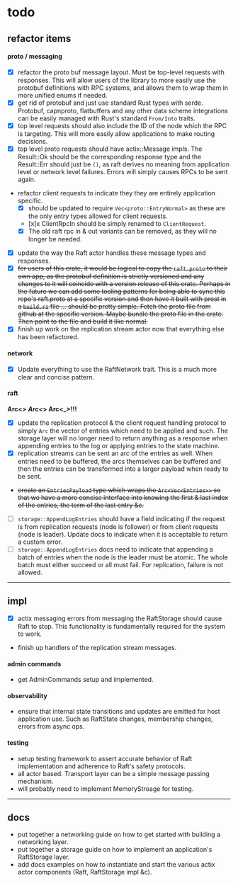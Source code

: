 todo
====
## refactor items
#### proto / messaging
- [x] refactor the proto buf message layout. Must be top-level requests with responses. This will allow users of the library to more easily use the protobuf definitions with RPC systems, and allows them to wrap them in more unified enums if needed.
- [x] get rid of protobuf and just use standard Rust types with serde. Protobuf, capnproto, flatbuffers and any other data scheme integrations can be easily managed with Rust's standard `From/Into` traits.
- [x] top level requests should also include the ID of the node which the RPC is targeting. This will more easily allow applications to make routing decisions.
- [x] top level proto requests should have actix::Message impls. The Result::Ok should be the corresponding response type and the Result::Err should just be `()`, as raft derives no meaning from application level or network level failures. Errors will simply causes RPCs to be sent again.
- refactor client requests to indicate they they are entirely application specific.
    - [x] should be updated to require `Vec<proto::EntryNormal>` as these are the only entry types allowed for client requests.
    - [x]x ClientRpcIn should be simply renamed to `ClientRequest`.
    - [x] The old raft rpc in & out variants can be removed, as they will no longer be needed.
- [x] update the way the Raft actor handles these message types and responses.
- [x] ~~for users of this crate, it would be logical to copy the `raft.proto` to their own app, as the protobuf definition is strictly versioned and any changes to it will coincide with a version release of this crate. Perhaps in the future we can add some tooling patterns for being able to sync this repo's raft.proto at a specific version and then have it built with prost in a `build.rs` file ... should be pretty simple. Fetch the proto file from github at the specific version. Maybe bundle the proto file in the crate. Then point to the file and build it like normal.~~
- [x] finish up work on the replication stream actor now that everything else has been refactored.

#### network
- [x] Update everything to use the RaftNetwork trait. This is a much more clear and concise pattern.

#### raft
**Arc<_> Arc<_> Arc<_>!!!**
- [x] update the replication protocol & the client request handling protocol to simply `Arc` the vector of entries which need to be applied and such. The storage layer will no longer need to return anything as a response when appending entries to the log or applying entries to the state machine.
- [x] replication streams can be sent an arc of the entries as well. When entries need to be buffered, the arcs themselves can be buffered and then the entries can be transformed into a larger payload when ready to be sent.
- ~~create an `EntriesPayload` type which wraps the `Arc<Vec<Entries>>` so that we have a more concise interface into knowing the first & last index of the entries, the term of the last entry &c.~~
- [ ] `storage::AppendLogEntries` should have a field indicating if the request is from replication requests (node is follower) or from client requests (node is leader). Update docs to indicate when it is acceptable to return a custom error.
- [ ] `storage::AppendLogEntries` docs need to indicate that appending a batch of entries when the node is the leader must be atomic. The whole batch must either succeed or all must fail. For replication, failure is not allowed.

----

## impl
- [x] actix messaging errors from messaging the RaftStorage should cause Raft to stop. This functionality is fundamentally required for the system to work.
- finish up handlers of the replication stream messages.

#### admin commands
- get AdminCommands setup and implemented.

#### observability
- ensure that internal state transitions and updates are emitted for host application use. Such as RaftState changes, membership changes, errors from async ops.

#### testing
- setup testing framework to assert accurate behavior of Raft implementation and adherence to Raft's safety protocols.
- all actor based. Transport layer can be a simple message passing mechanism.
- will probably need to implement MemoryStroage for testing.

----

## docs
- put together a networking guide on how to get started with building a networking layer.
- put together a storage guide on how to implement an application's RaftStorage layer.
- add docs examples on how to instantiate and start the various actix actor components (Raft, RaftStorage impl &c).
